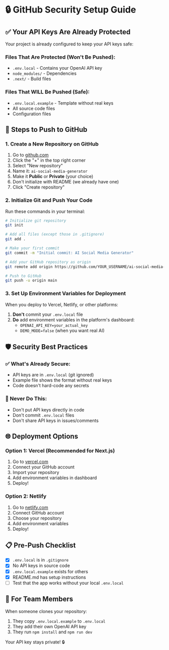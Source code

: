 # 🔒 GitHub Security Setup Guide

## ✅ Your API Keys Are Already Protected

Your project is already configured to keep your API keys safe:

### Files That Are Protected (Won't Be Pushed):
- `.env.local` - Contains your OpenAI API key
- `node_modules/` - Dependencies
- `.next/` - Build files

### Files That WILL Be Pushed (Safe):
- `.env.local.example` - Template without real keys
- All source code files
- Configuration files

## 🚀 Steps to Push to GitHub

### 1. Create a New Repository on GitHub
1. Go to [github.com](https://github.com)
2. Click the "+" in the top right corner
3. Select "New repository"
4. Name it: `ai-social-media-generator`
5. Make it **Public** or **Private** (your choice)
6. Don't initialize with README (we already have one)
7. Click "Create repository"

### 2. Initialize Git and Push Your Code

Run these commands in your terminal:

```bash
# Initialize git repository
git init

# Add all files (except those in .gitignore)
git add .

# Make your first commit
git commit -m "Initial commit: AI Social Media Generator"

# Add your GitHub repository as origin
git remote add origin https://github.com/YOUR_USERNAME/ai-social-media-generator.git

# Push to GitHub
git push -u origin main
```

### 3. Set Up Environment Variables for Deployment

When you deploy to Vercel, Netlify, or other platforms:

1. **Don't** commit your `.env.local` file
2. **Do** add environment variables in the platform's dashboard:
   - `OPENAI_API_KEY=your_actual_key`
   - `DEMO_MODE=false` (when you want real AI)

## 🛡️ Security Best Practices

### ✅ What's Already Secure:
- API keys are in `.env.local` (git ignored)
- Example file shows the format without real keys
- Code doesn't hard-code any secrets

### 🚨 Never Do This:
- Don't put API keys directly in code
- Don't commit `.env.local` files
- Don't share API keys in issues/comments

## 🌐 Deployment Options

### Option 1: Vercel (Recommended for Next.js)
1. Go to [vercel.com](https://vercel.com)
2. Connect your GitHub account
3. Import your repository
4. Add environment variables in dashboard
5. Deploy!

### Option 2: Netlify
1. Go to [netlify.com](https://netlify.com)
2. Connect GitHub account
3. Choose your repository
4. Add environment variables
5. Deploy!

## 📋 Pre-Push Checklist

- [x] `.env.local` is in `.gitignore`
- [x] No API keys in source code
- [x] `.env.local.example` exists for others
- [x] README.md has setup instructions
- [ ] Test that the app works without your local `.env.local`

## 🔄 For Team Members

When someone clones your repository:

1. They copy `.env.local.example` to `.env.local`
2. They add their own OpenAI API key
3. They run `npm install` and `npm run dev`

Your API key stays private! 🔒

